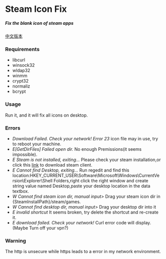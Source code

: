 # Steam Icon Fix
##### Fix the blank icon of steam apps
[中文版本](README_CN.md)
### Requirements
- libcurl
- winsock32
- wldap32
- winmm
- crypt32
- normaliz
- bcrypt
### Usage
Run it, and it will fix all icons on desktop.
### Errors
- _Download Failed. Check your network! Error 23_ icon file may in use, try to reboot your machine.
- _E[GetDirFiles] Failed open dir._ No enough Premissions(it seems impossible).
- _E Steam is not installed, exiting..._ Please check your steam installation,or click this [link](https://store.steampowered.com/about/) to download steam client.
- _E Cannot find Desktop, exiting..._ Run regedit and find this location:HKEY_CURRENT_USER\Software\Microsoft\Windows\CurrentVersion\Explorer\Shell Folders,right click the right window and create string value named Desktop,paste your desktop location in the data textbox.
- _W Cannot find steam icon dir, manual input>_ Drag your steam icon dir in {SteamInstallPath}/steam/games.
- _W Cannot find desktop dir, manual input>_ Drag your desktop dir into it
- _E invalid shortcut_ It seems broken, try delete the shortcut and re-create it.
- _E download failed. Check your network!_ Curl error code will display.(Maybe Turn off your vpn?)
### Warning
The http is unsecure while https leads to a error in my network environment.

